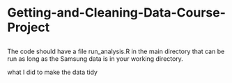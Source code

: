 # Getting-and-Cleaning-Data-Course-Project

##


The code should have a file run_analysis.R in the main directory that can be run as long as the Samsung data is in your working directory. 

what I did to make the data tidy
